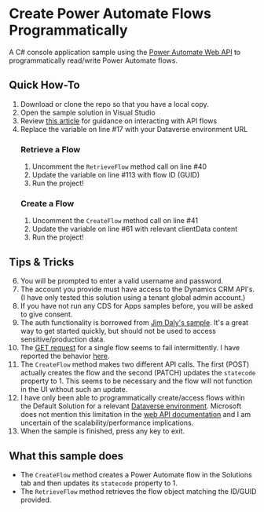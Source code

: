 ﻿# Create Power Automate Flows Programmatically
A C# console application sample using the [Power Automate Web API](https://docs.microsoft.com/en-us/power-automate/web-api) to programmatically read/write Power Automate flows. 

## Quick How-To
1. Download or clone the repo so that you have a local copy.
1. Open the sample solution in Visual Studio
2. Review [this article](https://techcommunity.microsoft.com/t5/microsoft-365-pnp-blog/create-and-retrieve-power-automate-flows-with-code/ba-p/2600551) for guidance on interacting with API flows
3. Replace the variable on line #17 with your Dataverse environment URL
    ### Retrieve a Flow
    1. Uncomment the ```RetrieveFlow``` method call on line #40
    2. Update the variable on line #113 with flow ID (GUID)
    3. Run the project!
    ### Create a Flow
    1. Uncomment the ```CreateFlow``` method call on line #41
    2. Update the variable on line #61 with relevant clientData content
    3. Run the project!

## Tips & Tricks
6. You will be prompted to enter a valid username and password. 
7. The account you provide must have access to the Dynamics CRM API's. (I have only tested this solution using a tenant global admin account.)
9. If you have not run any CDS for Apps samples before, you will be asked to give consent.
10. The auth functionality is borrowed from [Jim Daly's sample](https://github.com/microsoft/PowerApps-Samples/tree/master/cds/webapi/C%23/ADALV3WhoAmI/ADALV3WhoAmI). It's a great way to get started quickly, but should not be used to access sensitive/production data. 
11. The [GET request](https://docs.microsoft.com/en-us/power-automate/web-api#update-a-cloud-flow) for a single flow seems to fail intermittently. I have reported the behavior [here](https://stackoverflow.com/questions/68627818/power-automate-web-api-get-failing-intermittently).
12. The ```CreateFlow``` method makes two different API calls. The first (POST) actually creates the flow and the second (PATCH) updates the ```statecode``` property to 1. This seems to be necessary and the flow will not function in the UI without such an update. 
13.  I have only been able to programmatically create/access flows within the Default Solution for a relevant [Dataverse environment](https://docs.microsoft.com/en-us/learn/modules/create-manage-environments/). Microsoft does not mention this limitation in the [web API documentation](https://docs.microsoft.com/en-us/power-automate/web-api) and I am uncertain of the scalability/performance implications.
14. When the sample is finished, press any key to exit.

## What this sample does
* The ```CreateFlow``` method creates a Power Automate flow in the Solutions tab and then updates its ```statecode``` property to 1.
* The ```RetrieveFlow``` method retrieves the flow object matching the ID/GUID provided.
